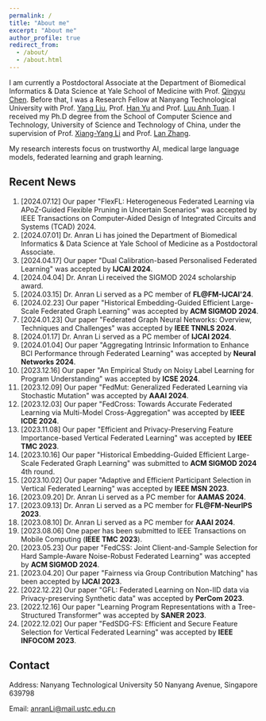 ```yaml
---
permalink: /
title: "About me"
excerpt: "About me"
author_profile: true
redirect_from: 
  - /about/
  - /about.html
---
```

I am currently a Postdoctoral Associate at the Department of Biomedical Informatics & Data Science at Yale School of Medicine with Prof. [Qingyu Chen](https://sites.google.com/view/qingyuchen/home). Before that, I was a Research Fellow at Nanyang Technological University with Prof. [Yang Liu](https://personal.ntu.edu.sg/yangliu/), Prof. [Han Yu](https://personal.ntu.edu.sg/han.yu/) and Prof. [Luu Anh Tuan](https://tuanluu.github.io/). I received my Ph.D degree from the School of Computer Science and Technology, University of Science and Technology of China, under the supervision of Prof. [Xiang-Yang Li](http://staff.ustc.edu.cn/~xiangyangli/index.html) and Prof. [Lan Zhang](http://cs.ustc.edu.cn/2020/0706/c23235a460088/page.htm). 

My research interests focus on trustworthy AI, medical large language models, federated learning and graph learning. 


Recent News
------
1. [2024.07.12] Our paper "FlexFL: Heterogeneous Federated Learning via APoZ-Guided Flexible Pruning in Uncertain Scenarios" was accepted by IEEE Transactions on Computer-Aided Design of Integrated Circuits and Systems (TCAD) 2024. 
2. [2024.07.01] Dr. Anran Li has joined the Department of Biomedical Informatics & Data Science at Yale School of Medicine as a Postdoctoral Associate. 
3. [2024.04.17] Our paper "Dual Calibration-based Personalised Federated Learning" was accepted by **IJCAI 2024**. 
4. [2024.04.04] Dr. Anran Li received the SIGMOD 2024 scholarship award. 
5. [2024.03.15] Dr. Anran Li served as a PC member of **FL@FM-IJCAI'24**. 
6. [2024.02.23] Our paper "Historical Embedding-Guided Efficient Large-Scale Federated Graph Learning" was accepted by **ACM SIGMOD 2024**. 
7. [2024.01.23] Our paper "Federated Graph Neural Networks: Overview, Techniques and Challenges" was accepted by **IEEE TNNLS 2024**.
8. [2024.01.17] Dr. Anran Li served as a PC member of **IJCAI 2024**.
9. [2024.01.04] Our paper "Aggregating Intrinsic Information to Enhance BCI Performance through Federated Learning" was accepted by **Neural Networks 2024**. 
10. [2023.12.16] Our paper "An Empirical Study on Noisy Label Learning for Program Understanding" was accepted by **ICSE 2024**.
11. [2023.12.09] Our paper "FedMut: Generalized Federated Learning via Stochastic Mutation" was accepted by **AAAI 2024**. 
12. [2023.12.03] Our paper "FedCross: Towards Accurate Federated Learning via Multi-Model Cross-Aggregation" was accepted by **IEEE ICDE 2024**.
13. [2023.11.08] Our paper "Efficient and Privacy-Preserving Feature Importance-based Vertical Federated Learning" was accepted by **IEEE TMC 2023**. 
14. [2023.10.16] Our paper "Historical Embedding-Guided Efficient Large-Scale Federated Graph Learning" was submitted to **ACM SIGMOD 2024** 4th round.
15. [2023.10.02] Our paper "Adaptive and Efficient Participant Selection in Vertical Federated Learning" was accepted by **IEEE MSN 2023**.
16. [2023.09.20] Dr. Anran Li served as a PC member for **AAMAS 2024**.
17. [2023.09.13] Dr. Anran Li served as a PC member for **FL@FM-NeurIPS 2023**. 
18. [2023.08.10] Dr. Anran Li served as a PC member for **AAAI 2024**.
19. [2023.08.06] One paper has been submitted to IEEE Transactions on Mobile Computing (**IEEE TMC 2023**).
20. [2023.05.23] Our paper "FedCSS: Joint Client-and-Sample Selection for Hard Sample-Aware Noise-Robust Federated Learning" was accepted by **ACM SIGMOD 2024**. 
21. [2023.04.20] Our paper "Fairness via Group Contribution Matching" has been accepted by **IJCAI 2023**.
22. [2022.12.22] Our paper "GFL: Federated Learning on Non-IID data via Privacy-preserving Synthetic data" was accepted by **PerCom 2023**.
23. [2022.12.16] Our paper "Learning Program Representations with a Tree-Structured Transformer" was accepted by **SANER 2023**.
24. [2022.12.02] Our paper "FedSDG-FS: Efficient and Secure Feature Selection for Vertical Federated Learning" was accepted by **IEEE INFOCOM 2023**. 


## Contact

Address: Nanyang Technological University 50 Nanyang Avenue, Singapore 639798

Email: anranLi@mail.ustc.edu.cn 




